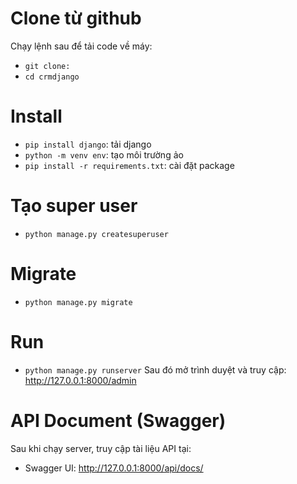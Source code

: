 # Clone từ github

Chạy lệnh sau để tải code về máy:

- `git clone: `
- `cd crmdjango`

# Install

- `pip install django`: tải django
- `python -m venv env`: tạo môi trường ảo
- `pip install -r requirements.txt`: cài đặt package

# Tạo super user

- `python manage.py createsuperuser`

# Migrate

- `python manage.py migrate`

# Run

- `python manage.py runserver`
  Sau đó mở trình duyệt và truy cập: http://127.0.0.1:8000/admin

# API Document (Swagger)

Sau khi chạy server, truy cập tài liệu API tại:

- Swagger UI: http://127.0.0.1:8000/api/docs/
